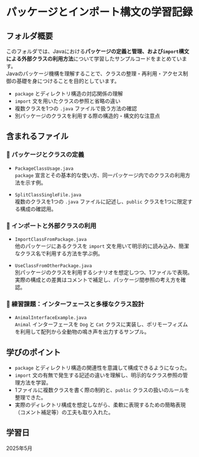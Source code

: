 # パッケージとインポート構文の学習記録

## フォルダ概要

このフォルダでは、Javaにおける**パッケージの定義と管理、および`import`構文による外部クラスの利用方法**について学習したサンプルコードをまとめています。  
Javaのパッケージ機構を理解することで、クラスの整理・再利用・アクセス制御の基礎を身につけることを目的としています。

- `package` とディレクトリ構造の対応関係の理解  
- `import` 文を用いたクラスの参照と省略の違い  
- 複数クラスを1つの `.java` ファイルで扱う方法の確認  
- 別パッケージのクラスを利用する際の構造的・構文的な注意点  

## 含まれるファイル

### 🔸 パッケージとクラスの定義

- `PackageClassUsage.java`  
  `package` 宣言とその基本的な使い方、同一パッケージ内でのクラスの利用方法を示す例。

- `SplitClassSingleFile.java`  
  複数のクラスを1つの `.java` ファイルに記述し、`public` クラスを1つに限定する構成の確認用。

### 🔸 インポートと外部クラスの利用

- `ImportClassFromPackage.java`  
  他のパッケージにあるクラスを `import` 文を用いて明示的に読み込み、簡潔なクラス名で利用する方法を学ぶ例。

- `UseClassFromOtherPackage.java`  
  別パッケージのクラスを利用するシナリオを想定しつつ、1ファイルで表現。  
  実際の構成との差異はコメントで補足し、パッケージ間参照の考え方を確認。

### 🔸 練習課題：インターフェースと多様なクラス設計

- `AnimalInterfaceExample.java`  
  `Animal` インターフェースを `Dog` と `Cat` クラスに実装し、ポリモーフィズムを利用して配列から全動物の鳴き声を出力するサンプル。

## 学びのポイント

- `package` とディレクトリ構造の関連性を意識して構成できるようになった。  
- `import` 文の有無で発生する記述の違いを理解し、明示的なクラス参照の管理方法を学習。  
- 1ファイルに複数クラスを書く際の制約と、`public` クラスの扱いのルールを整理できた。  
- 実際のディレクトリ構成を想定しながら、柔軟に表現するための簡略表現（コメント補足等）の工夫も取り入れた。

## 学習日

2025年5月
